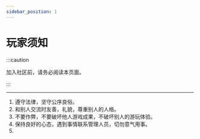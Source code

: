 ```yaml
---
sidebar_position: 1
---
```


# 玩家须知

:::caution

加入社区前，请务必阅读本页面。

:::

***

1. 遵守法律，坚守公序良俗。
2. 和别人交流时友善，礼貌，尊重别人的人格。
3. 不要作弊，不要破坏他人游戏成果，不破坏别人的游玩体验。
4. 保持良好的心态，遇到事情联系管理人员，切勿意气用事。
5. 